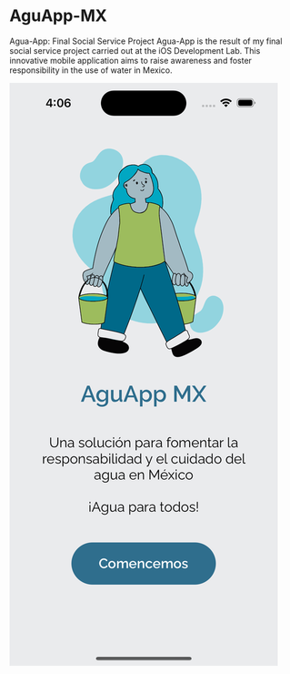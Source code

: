 # AguApp-MX
 Agua-App: Final Social Service Project  Agua-App is the result of my final social service project carried out at the iOS Development Lab. This innovative mobile application aims to raise awareness and foster responsibility in the use of water in Mexico.

![Welcome Screen](https://raw.githubusercontent.com/retroskateboard/AguApp-MX/main/images/ilu7.png)
